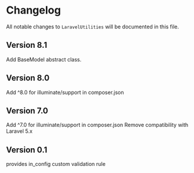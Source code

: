 # Changelog

All notable changes to `LaravelUtilities` will be documented in this file.

## Version 8.1
Add BaseModel abstract class.

## Version 8.0
Add ^8.0 for illuminate/support in composer.json  

## Version 7.0
Add ^7.0 for illuminate/support in composer.json
Remove compatibility with Laravel 5.x

## Version 0.1
provides in_config custom validation rule

